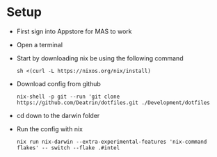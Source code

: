 # Setup

- First sign into Appstore for MAS to work
- Open a terminal
- Start by downloading nix be using the following command

  ``` shell
  sh <(curl -L https://nixos.org/nix/install)
  ```

- Download config from github

  ``` shell
  nix-shell -p git --run 'git clone https://github.com/Deatrin/dotfiles.git ./Development/dotfiles
  ```

- cd down to the darwin folder
- Run the config with nix

  ``` shell
  nix run nix-darwin --extra-experimental-features 'nix-command flakes' -- switch --flake .#intel
  ```
